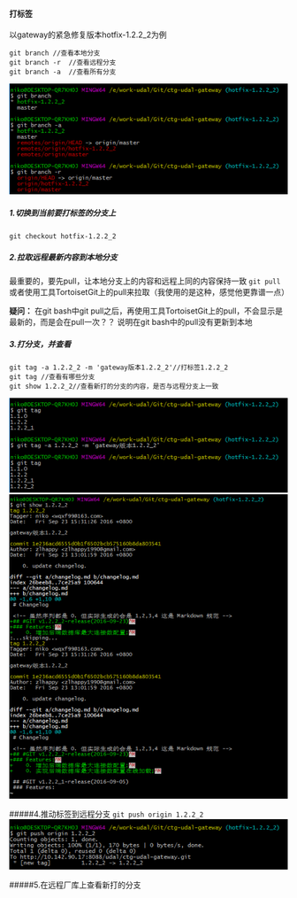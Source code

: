 #### 打标签

以gateway的紧急修复版本hotfix-1.2.2\_2为例

```
git branch //查看本地分支
git branch -r  //查看远程分支
git branch -a  //查看所有分支
```

![](/assets/QQ截图20160923161423.png)

##### 1.切换到当前要打标签的分支上

`git checkout hotfix-1.2.2_2`

##### 2.拉取远程最新内容到本地分支

最重要的，要先pull，让本地分支上的内容和远程上同的内容保持一致
`git pull`
或者使用工具TortoisetGit上的pull来拉取（我使用的是这种，感觉他更靠谱一点）

**疑问：**
在git bash中git pull之后，再使用工具TortoisetGit上的pull，不会显示是最新的，而是会在pull一次？？
说明在git bash中的pull没有更新到本地

##### 3.打分支，并查看

```
git tag -a 1.2.2_2 -m 'gateway版本1.2.2_2'//打标签1.2.2_2
git tag //查看有哪些分支
git show 1.2.2_2//查看新打的分支的内容，是否与远程分支上一致
```
![](/assets/QQ截图20160923163108.png)
![](/assets/QQ截图20160923163415.png)

#####4.推动标签到远程分支
`git push origin 1.2.2_2`
![](/assets/QQ截图20160923163754.png)

#####5.在远程厂库上查看新打的分支
 